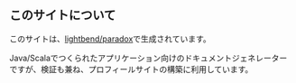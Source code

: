 ## このサイトについて

このサイトは、[lightbend/paradox](https://github.com/lightbend/paradox)で生成されています。

Java/Scalaでつくられたアプリケーション向けのドキュメントジェネレーターですが、検証も兼ね、プロフィールサイトの構築に利用しています。
